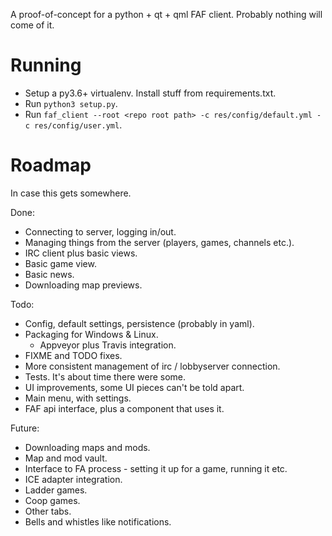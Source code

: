A proof-of-concept for a python + qt + qml FAF client. Probably nothing will come of it.

Running
=======

* Setup a py3.6+ virtualenv. Install stuff from requirements.txt.
* Run `python3 setup.py`.
* Run `faf_client --root <repo root path> -c res/config/default.yml -c res/config/user.yml`.


Roadmap
=======

In case this gets somewhere.

Done:
* Connecting to server, logging in/out.
* Managing things from the server (players, games, channels etc.).
* IRC client plus basic views.
* Basic game view.
* Basic news.
* Downloading map previews.

Todo:
* Config, default settings, persistence (probably in yaml).
* Packaging for Windows & Linux.
  * Appveyor plus Travis integration.
* FIXME and TODO fixes.
* More consistent management of irc / lobbyserver connection.
* Tests. It's about time there were some.
* UI improvements, some UI pieces can't be told apart.
* Main menu, with settings.
* FAF api interface, plus a component that uses it.

Future:
* Downloading maps and mods.
* Map and mod vault.
* Interface to FA process - setting it up for a game, running it etc.
* ICE adapter integration.
* Ladder games.
* Coop games.
* Other tabs.
* Bells and whistles like notifications.
